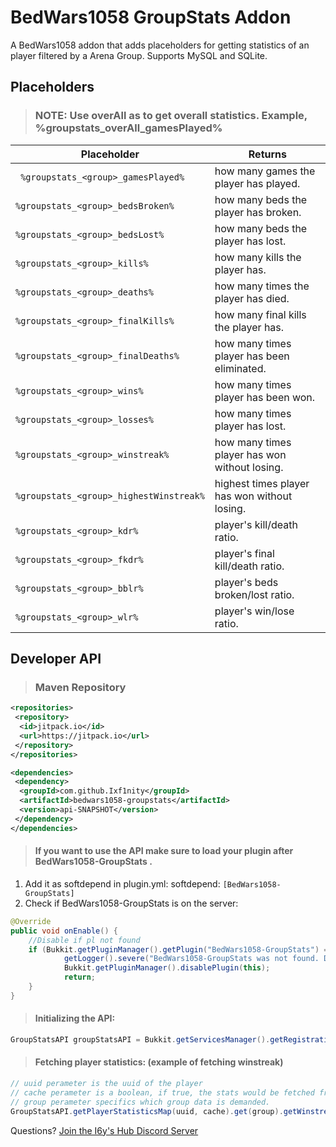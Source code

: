 # BedWars1058 GroupStats Addon
 A BedWars1058 addon that adds placeholders for getting statistics of an player filtered by a Arena Group.  Supports MySQL and SQLite. 
 
## Placeholders
> ### NOTE:  Use overAll as <group> to get overall statistics. Example, %groupstats_overAll_gamesPlayed%

|Placeholder                          |Returns                      |
|-----------------------------------------------|-----------------------------|
|` %groupstats_<group>_gamesPlayed%`            |how many games the player has played.            |
|`%groupstats_<group>_bedsBroken%`            |how many beds the player has broken.            |
|`%groupstats_<group>_bedsLost%`            |how many beds the player has lost.            |
|`%groupstats_<group>_kills%`            |how many kills the player has.
|`%groupstats_<group>_deaths%`            |how many times the player has died.            |            ||`%groupstats_<group>_bedsLost%`            |how many beds the player has lost.            |
|`%groupstats_<group>_finalKills%`            |how many final kills the player has.            |
|`%groupstats_<group>_finalDeaths%`            |how many times player has been eliminated.            |
|`%groupstats_<group>_wins%`            |how many times player has been won.            |
|`%groupstats_<group>_losses%`            |how many times player has lost.            |
|`%groupstats_<group>_winstreak%`            |how many times player has won without losing.            |
|`%groupstats_<group>_highestWinstreak%`            |highest times player has won without losing.            |
|`%groupstats_<group>_kdr%`            |player's kill/death ratio.            |
|`%groupstats_<group>_fkdr%`            |player's final kill/death ratio.            |
|`%groupstats_<group>_bblr%`            |player's beds broken/lost ratio.
|`%groupstats_<group>_wlr%`            |player's win/lose ratio.            |            |

## Developer API
> ### Maven Repository
```xml
<repositories>
 <repository>
  <id>jitpack.io</id>
  <url>https://jitpack.io</url>
 </repository>
</repositories>
```
```xml
<dependencies>
 <dependency>
  <groupId>com.github.Ixf1nity</groupId>
  <artifactId>bedwars1058-groupstats</artifactId>
  <version>api-SNAPSHOT</version>
 </dependency>
</dependencies>
```


> #### If you want to use the API make sure to load your plugin after BedWars1058-GroupStats .

1. Add it as softdepend in plugin.yml: softdepend: ``[BedWars1058-GroupStats]``
2. Check if BedWars1058-GroupStats is on the server:

```java
@Override
public void onEnable() {
    //Disable if pl not found
    if (Bukkit.getPluginManager().getPlugin("BedWars1058-GroupStats") == null) {
            getLogger().severe("BedWars1058-GroupStats was not found. Disabling...");
            Bukkit.getPluginManager().disablePlugin(this);
            return;
    }
}
```
> #### Initializing the API:
```java
GroupStatsAPI groupStatsAPI = Bukkit.getServicesManager().getRegistration(GroupStatsAPI.class).getProvider();
```
> #### Fetching player statistics: (example of fetching winstreak)
```java
// uuid perameter is the uuid of the player
// cache perameter is a boolean, if true, the stats would be fetched from the cache (realtime). If false, the stats would be fetched from the database.
// group perameter specifics which group data is demanded.
GroupStatsAPI.getPlayerStatisticsMap(uuid, cache).get(group).getWinstreak(); // retuns winstreak of specified group
```

Questions? [Join the I6y's Hub Discord Server](https://discord.gg/UTu2vRUuge)

